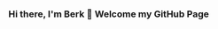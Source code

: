 ### Hi there, I'm Berk 👋 Welcome my GitHub Page

<!--
**choppei/choppei** is a ✨ _special_ ✨ repository because its `README.md` (this file) appears on your GitHub profile.

Here are some ideas to get you started:

- 🔭 I’m currently working on Web App
- 🌱 I’m currently learning ASP.NET Core
- 👯 I’m looking to collaborate on Node.js


[![Medium Badge](https://img.shields.io/badge/-Medium-757575?style=flat-quare&labelColor=757575&logo=Medium&logoColor=white&link=link)](https://medium.com/@berk.kucukogluu)
[<img align="left" alt="linkedin | LinkedIn" width="24px" src="https://raw.githubusercontent.com/peterthehan/peterthehan/master/assets/linkedin.svg" />][linkedin]
<br />
[linkedin]: https://www.linkedin.com/in/berk-k%C3%BC%C3%A7%C3%BCko%C4%9Flu-66973b130/


![Github stats 1](https://github-readme-stats.vercel.app/api?username=choppei&show_icons=true&theme=gradient) 
![Github stats 2](https://github-readme-stats.vercel.app/api?username=choppei&show_icons=true&theme=radical)

